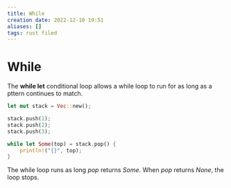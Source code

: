 ```yaml
---
title: While
creation date: 2022-12-10 19:51
aliases: []
tags: rust filed
---
```


# While
The **while let** conditional loop allows a while loop to run for as long as a pttern continues to match.

```Rust
let mut stack = Vec::new();

stack.push(1);
stack.push(2);
stack.push(3);

while let Some(top) = stack.pop() {
	println!("{}", top);
}
```

The while loop runs as long *pop* returns *Some*. When *pop* returns *None*, the loop stops.